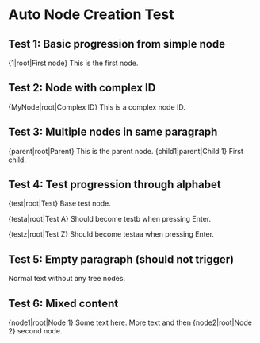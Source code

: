# Auto Node Creation Test

## Test 1: Basic progression from simple node

{1|root|First node} This is the first node.

## Test 2: Node with complex ID  

{MyNode|root|Complex ID} This is a complex node ID.

## Test 3: Multiple nodes in same paragraph

{parent|root|Parent} This is the parent node. {child1|parent|Child 1} First child. 

## Test 4: Test progression through alphabet

{test|root|Test} Base test node.

{testa|root|Test A} Should become testb when pressing Enter.

{testz|root|Test Z} Should become testaa when pressing Enter.

## Test 5: Empty paragraph (should not trigger)

Normal text without any tree nodes.

## Test 6: Mixed content

{node1|root|Node 1} Some text here. More text and then {node2|root|Node 2} second node.